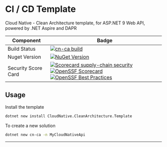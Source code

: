 # CI / CD Template

Cloud Native - Clean Architecture template, for ASP.NET 9 Web API, powered by .NET Aspire and DAPR

| Component | Badge |
| --- | --- |
| Build Status | [![cn-ca build](https://github.com/spicycoder/CICDTemplate/actions/workflows/build.yml/badge.svg)](https://github.com/spicycoder/CICDTemplate/actions/workflows/build.yml) |
| Nuget Version | [![NuGet Version](https://img.shields.io/nuget/v/CloudNative.CleanArchitecture.Template)](https://www.nuget.org/packages/CloudNative.CleanArchitecture.Template) |
| Security Score Card | [![Scorecard supply-chain security](https://github.com/spicycoder/CICDTemplate/actions/workflows/scorecard.yml/badge.svg)](https://github.com/spicycoder/CICDTemplate/actions/workflows/scorecard.yml) [![OpenSSF Scorecard](https://api.scorecard.dev/projects/github.com/spicycoder/CICDTemplate/badge)](https://scorecard.dev/viewer/?uri=github.com/spicycoder/CICDTemplate) [![OpenSSF Best Practices](https://www.bestpractices.dev/projects/9743/badge)](https://www.bestpractices.dev/projects/9743) |

## Usage

Install the template

```sh
dotnet new install CloudNative.CleanArchitecture.Template
```

To create a new solution

```sh
dotnet new cn-ca -n MyCloudNativeApi
```

---
